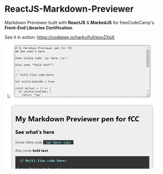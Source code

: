 # ReactJS-Markdown-Previewer

Markdown Previewer built with **ReactJS** &amp; **MarkedJS** for freeCodeCamp's **Front-End Libraries Certification**.

See it in action: https://codepen.io/harky/full/povZXqX


![Markdown Previewer](https://raw.githubusercontent.com/iamharky/ReactJS-Markdown-Previewer/master/markdown-previewer.gif)
